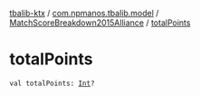 [tbalib-ktx](../../index.md) / [com.npmanos.tbalib.model](../index.md) / [MatchScoreBreakdown2015Alliance](index.md) / [totalPoints](./total-points.md)

# totalPoints

`val totalPoints: `[`Int`](https://kotlinlang.org/api/latest/jvm/stdlib/kotlin/-int/index.html)`?`